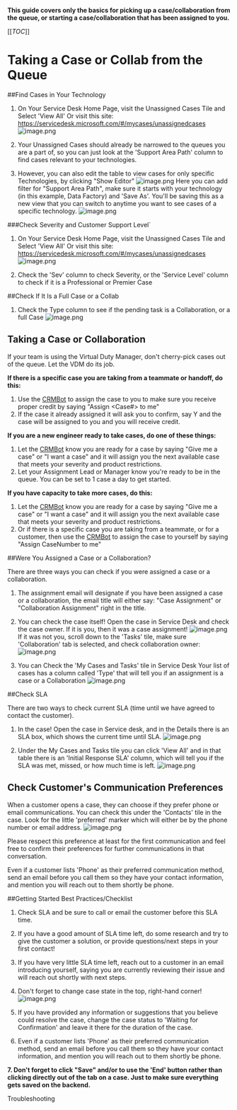 **This guide covers only the basics for picking up a case/collaboration from the queue, or starting a case/collaboration that has been assigned to you.**

[[_TOC_]]


# Taking a Case or Collab from the Queue

##Find Cases in Your Technology
1. On Your Service Desk Home Page, visit the Unassigned Cases Tile and Select 'View All'
Or visit this site: https://servicedesk.microsoft.com/#/mycases/unassignedcases
![image.png](/.attachments/image-6e6fcb9c-446a-498a-9529-ce0690a8e864.png)

2. Your Unassigned Cases should already be narrowed to the queues you are a part of, so you can just look at the 'Support Area Path' column to find cases relevant to your technologies.

2. However, you can also edit the table to view cases for only specific Technologies, by clicking "Show Editor"
![image.png](/.attachments/image-b6447dd0-7569-4303-aa5c-a9433ee459ae.png)
Here you can add  filter for "Support Area Path", make sure it starts with your technology (in this example, Data Factory) and 'Save As'. You'll be saving this as a new view that you can switch to anytime you want to see cases of a specific technology. 
![image.png](/.attachments/image-3dae1860-1f69-4da4-8d16-2b4086ca83c4.png)

###Check Severity and Customer Support Level`
1. On Your Service Desk Home Page, visit the Unassigned Cases Tile and Select 'View All'
Or visit this site: https://servicedesk.microsoft.com/#/mycases/unassignedcases
![image.png](/.attachments/image-6e6fcb9c-446a-498a-9529-ce0690a8e864.png)

2. Check the 'Sev' column to check Severity, or the 'Service Level' column to check if it is a Professional or Premier Case

##Check If It Is a Full Case or a Collab

1. Check the Type column to see if the pending task is a Collaboration, or a full Case
![image.png](/.attachments/image-5542aad7-831c-43ce-ac75-2b7c833d9134.png)


## Taking a Case or Collaboration
If your team is using the Virtual Duty Manager, don't cherry-pick cases out of the queue. Let the VDM do its job.

**If there is a specific case you are taking from a teammate or handoff, do this:**

1. Use the [CRMBot](https://dev.azure.com/Supportability/Big%20Data/_wiki/wikis/Big-Data.wiki/297951/Tools?anchor=crm-bot) to assign the case to you to make sure you receive proper credit by saying "Assign <Case#> to me"
2. If the case it already assigned it will ask you to confirm, say Y and the case will be assigned to you and you will receive credit.

**If you are a new engineer ready to take cases, do one of these things:**
1. Let the [CRMBot](https://dev.azure.com/Supportability/Big%20Data/_wiki/wikis/Big-Data.wiki/297951/Tools?anchor=crm-bot) know you are ready for a case by saying "Give me a case" or "I want a case" and it will assign you the next available case that meets your severity and product restrictions.
2. Let your Assignment Lead or Manager know you're ready to be in the queue. You can be set to 1 case a day to get started.

**If you have capacity to take more cases, do this:**
1. Let the [CRMBot](https://dev.azure.com/Supportability/Big%20Data/_wiki/wikis/Big-Data.wiki/297951/Tools?anchor=crm-bot) know you are ready for a case by saying "Give me a case" or "I want a case" and it will assign you the next available case that meets your severity and product restrictions.
2. Or if there is a specific case you are taking from a teammate, or for a customer, then use the [CRMBot](https://dev.azure.com/Supportability/Big%20Data/_wiki/wikis/Big-Data.wiki/297951/Tools?anchor=crm-bot) to assign the case to yourself by saying "Assign CaseNumber to me"

##Were You Assigned a Case or a Collaboration?

There are three ways you can check if you were assigned a case or a collaboration.
1. The assignment email will designate if you have been assigned a case or a collaboration, the email title will either say: "Case Assignment" or "Collaboration Assignment" right in the title.

2. You can check the case itself! Open the case in Service Desk and check the case owner. If it is you, then it was a case assignment!
![image.png](/.attachments/image-9d5107b6-824f-441d-900c-3c807f46aa23.png)
If it was not you, scroll down to the 'Tasks' tile, make sure 'Collaboration' tab is selected, and check collaboration owner:
![image.png](/.attachments/image-2ad81f6c-e4f7-463d-beb0-6fe6f4072f3e.png)

3. You can Check the 'My Cases and Tasks' tile in Service Desk
Your list of cases has a column called 'Type' that will tell you if an assignment is a case or a Collaboration
![image.png](/.attachments/image-ca7ae09f-60dd-4dd5-985d-d8747afcfbbf.png)

##Check SLA

There are two ways to check current SLA (time until we have agreed to contact the customer).
1. In the case! Open the case in Service desk, and in the Details there is an SLA box, which shows the current time until SLA.
![image.png](/.attachments/image-bc70d328-a247-4a1d-b365-c7bed004bc5c.png)

2. Under the My Cases and Tasks tile you can click 'View All' and in that table there is an 'Initial Response SLA' column, which will tell you if the SLA was met, missed, or how much time is left.
![image.png](/.attachments/image-fd3259c3-a63b-459f-bf4e-23b746dda2ba.png)

## Check Customer's Communication Preferences

When a customer opens a case, they can choose if they prefer phone or email communications. You can check this under the 'Contacts' tile in the case. Look for the little 'preferred' marker which will either be by the phone number or email address.
![image.png](/.attachments/image-0d38178e-29a2-494a-91b9-d2a32c8f2971.png)

Please respect this preference at least for the first communication and feel free to confirm their preferences for further communications in that conversation.

Even if a customer lists 'Phone' as their preferred communication method, send an email before you call them so they have your contact information, and mention you will reach out to them shortly be phone.

##Getting Started Best Practices/Checklist

1. Check SLA and be sure to call or email the customer before this SLA time.
2. If you have a good amount of SLA time left, do some research and try to give the customer a solution, or provide questions/next steps in your first contact!
3. If you have very little SLA time left, reach out to a customer in an email introducing yourself, saying you are currently reviewing their issue and will reach out shortly with next steps.
4. Don't forget to change case state in the top, right-hand corner!
![image.png](/.attachments/image-384ef9ee-a72b-4f34-8bdd-095574b70a55.png)

5. If you have provided any information or suggestions that you believe could resolve the case, change the case status to 'Waiting for Confirmation' and leave it there for the duration of the case. 

6. Even if a customer lists 'Phone' as their preferred communication method, send an email before you call them so they have your contact information, and mention you will reach out to them shortly be phone.

**7. Don't forget to click "Save" and/or to use the 'End' button rather than clicking directly out of the tab on a case. Just to make sure everything gets saved on the backend.**

Troubleshooting
